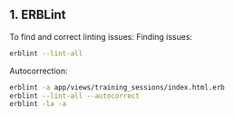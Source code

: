 ## 1. ERBLint
To find and correct linting issues:
Finding issues:
```bash
erblint --lint-all
```

Autocorrection:
```bash
erblint -a app/views/training_sessions/index.html.erb
erblint --lint-all --autocorrect
erblint -la -a
